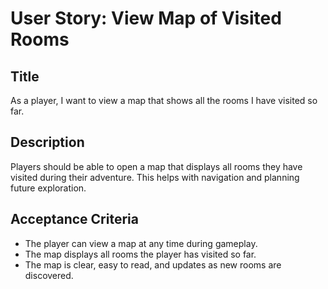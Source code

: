 
# User Story: View Map of Visited Rooms

## Title
As a player, I want to view a map that shows all the rooms I have visited so far.

## Description
Players should be able to open a map that displays all rooms they have visited during their adventure. This helps with navigation and planning future exploration.

## Acceptance Criteria
- The player can view a map at any time during gameplay.
- The map displays all rooms the player has visited so far.
- The map is clear, easy to read, and updates as new rooms are discovered.
